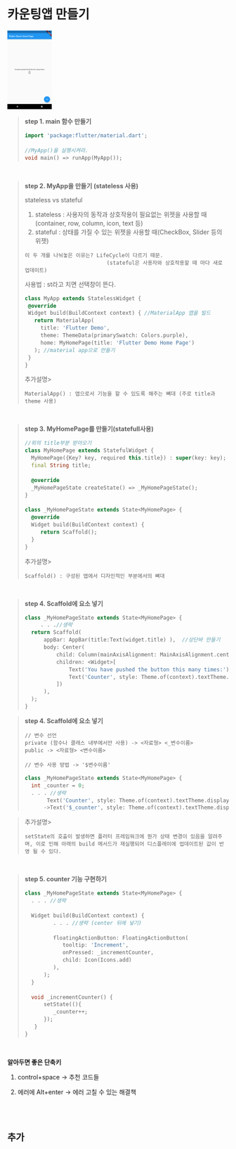 # 카운팅앱 만들기

<img src = "./counting_app.png" width="20%">

>**step 1. main 함수 만들기**
>```dart
>import 'package:flutter/material.dart';
> 
>//MyApp()을 실행시켜라.
>void main() => runApp(MyApp());
>```

<br>

>**step 2. MyApp을 만들기 (stateless 사용)**
>
> stateless vs stateful<br>
> 1. stateless : 사용자의 동작과 상호작용이 필요없는 위젯을 사용할 때(container, row, column, icon, text 등)<br>
> 2. stateful : 상태를 가질 수 있는 위젯을 사용할 때(CheckBox, Slider 등의 위젯)<br>
>```
> 이 두 개를 나눠놓은 이유는? LifeCycle이 다르기 때문.
>                           (stateful은 사용자와 상호작용할 때 마다 새로 업데이트)
>```
> 사용법 : st라고 치면 선택창이 뜬다. 
>```dart
>class MyApp extends StatelessWidget {
>  @override
>  Widget build(BuildContext context) { //MaterialApp 앱을 빌드
>    return MaterialApp(
>      title: 'Flutter Demo',
>      theme: ThemeData(primarySwatch: Colors.purple), 
>      home: MyHomePage(title: 'Flutter Demo Home Page')
>    ); //material app으로 만들기
>  }
>}
>```
> 추가설명>
> ```
> MaterialApp() : 앱으로서 기능을 할 수 있도록 해주는 뼈대 (주로 title과 theme 사용)

<br>

>**step 3. MyHomePage를 만들기(statefull사용)**
>```dart
>//위의 title부분 받아오기
>class MyHomePage extends StatefulWidget {
>   MyHomePage({Key? key, required this.title}) : super(key: key);
>   final String title;
>
>   @override
>   _MyHomePageState createState() => _MyHomePageState();
>}
>
>class _MyHomePageState extends State<MyHomePage> {
>   @override
>   Widget build(BuildContext context) {
>      return Scaffold();
>   }
>}
>```
> 추가설명>
> ```
> Scaffold() : 구성된 앱에서 디자인적인 부분에서의 뼈대
>```
>

<br>

>**step 4. Scaffold에 요소 넣기**
>```dart
>class _MyHomePageState extends State<MyHomePage> {
>      . . .//생략
>   return Scaffold(
>       appBar: AppBar(title:Text(widget.title) ),  //상단바 만들기
>       body: Center(
>           child: Column(mainAxisAlignment: MainAxisAlignment.center,  //column을 이용하여 순차적으로 밑으로 배열
>           children: <Widget>[
>               Text('You have pushed the button this many times:'),
>               Text('Counter', style: Theme.of(context).textTheme.display1)  //textTheme 중에 display1 theme를 적용해라.
>           ])
>       ),
>   );
>}
>```
>



>**step 4. Scaffold에 요소 넣기**
>```
>// 변수 선언
>private (함수나 클래스 내부에서만 사용) -> <자료형> <_변수이름>
>public -> <자료형> <변수이름>
>
>// 변수 사용 방법 -> '$변수이름'
>```
>```dart
>class _MyHomePageState extends State<MyHomePage> {
>   int _counter = 0;
>   . . . //생략
>        Text('Counter', style: Theme.of(context).textTheme.display1) //이 'counter' 부분 수정하기
>       ->Text('$_counter', style: Theme.of(context).textTheme.display1)
>```
  
> 추가설명>
> ```
> setState의 호출이 발생하면 플러터 프레임워크에 뭔가 상태 변경이 있음을 알려주며, 이로 인해 아래의 build 메서드가 재실행되어 디스플레이에 업데이트된 값이 반영 될 수 있다.
>```

<br>

>**step 5. counter 기능 구현하기**
>```dart
>class _MyHomePageState extends State<MyHomePage> {
>   . . . //생략
>
>   Widget build(BuildContext context) {
>          . . . //생략 (center 뒤에 넣기) 
>      
>          floatingActionButton: FloatingActionButton(
>             tooltip: 'Increment',
>             onPressed: _incrementCounter,
>             child: Icon(Icons.add)
>          ),
>       );
>   }
>
>   void _incrementCounter() {
>       setState((){
>          _counter++;
>       });
>    }
>}

<br>

**알아두면 좋은 단축키**

1. control+space -> 추천 코드들

2. 에러에 Alt+enter -> 에러 고칠 수 있는 해결책
  
  
<br><br>
## 추가 
